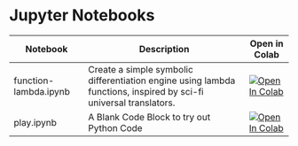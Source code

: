 # Jupyter Notebooks

| Notebook | Description | Open in Colab |
|----------|-------------|---------------|
| function-lambda.ipynb | Create a simple symbolic differentiation engine using lambda functions, inspired by sci-fi universal translators. | [![Open In Colab](https://colab.research.google.com/assets/colab-badge.svg)](https://colab.research.google.com/github/vedanta/restless-python/blob/main/function-lambda.ipynb) |
| play.ipynb | A Blank Code Block to try out Python Code | [![Open In Colab](https://colab.research.google.com/assets/colab-badge.svg)](https://colab.research.google.com/github/vedanta/restless-python/blob/main/play.ipynb) |
